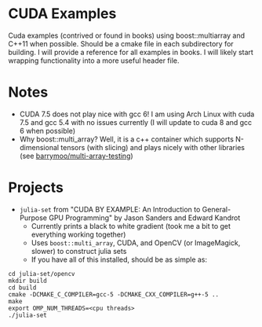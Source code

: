 CUDA Examples
=============

Cuda examples (contrived or found in books) using boost::multiarray and
C++11 when possible. Should be a cmake file in each subdirectory for building.
I will provide a reference for all examples in books. I will likely start wrapping
functionality into a more useful header file.

Notes
=====

* CUDA 7.5 does not play nice with gcc 6! I am using Arch Linux with cuda 7.5
  and gcc 5.4 with no issues currently (I will update to cuda 8 and gcc 6 when possible)
* Why boost::multi_array? Well, it is a c++ container which supports N-dimensional tensors
  (with slicing) and plays nicely with other libraries (see [barrymoo/multi-array-testing](https://github.com/barrymoo/multi-array-testing))

Projects
========

* `julia-set` from "CUDA BY EXAMPLE: An Introduction to General-Purpose GPU
   Programming" by Jason Sanders and Edward Kandrot
    - Currently prints a black to white gradient (took me a bit to get everything working together)
    - Uses `boost::multi_array`, CUDA, and OpenCV (or ImageMagick, slower) to construct julia sets
    - If you have all of this installed, should be as simple as:
```
cd julia-set/opencv
mkdir build
cd build
cmake -DCMAKE_C_COMPILER=gcc-5 -DCMAKE_CXX_COMPILER=g++-5 ..
make
export OMP_NUM_THREADS=<cpu threads>
./julia-set
```

